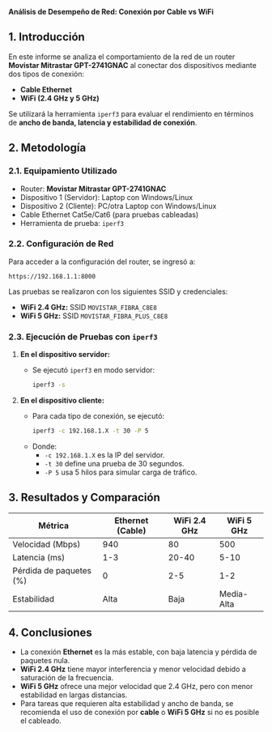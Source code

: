 **Análisis de Desempeño de Red: Conexión por Cable vs WiFi**

## 1. Introducción
En este informe se analiza el comportamiento de la red de un router **Movistar Mitrastar GPT-2741GNAC** al conectar dos dispositivos mediante dos tipos de conexión:
- **Cable Ethernet**
- **WiFi (2.4 GHz y 5 GHz)**

Se utilizará la herramienta `iperf3` para evaluar el rendimiento en términos de **ancho de banda, latencia y estabilidad de conexión**.

## 2. Metodología

### 2.1. Equipamiento Utilizado
- Router: **Movistar Mitrastar GPT-2741GNAC**
- Dispositivo 1 (Servidor): Laptop con Windows/Linux
- Dispositivo 2 (Cliente): PC/otra Laptop con Windows/Linux
- Cable Ethernet Cat5e/Cat6 (para pruebas cableadas)
- Herramienta de prueba: `iperf3`

### 2.2. Configuración de Red
Para acceder a la configuración del router, se ingresó a:
```
https://192.168.1.1:8000
```
Las pruebas se realizaron con los siguientes SSID y credenciales:
- **WiFi 2.4 GHz:** SSID `MOVISTAR_FIBRA_C8E8`
- **WiFi 5 GHz:** SSID `MOVISTAR_FIBRA_PLUS_C8E8`

### 2.3. Ejecución de Pruebas con `iperf3`

1. **En el dispositivo servidor:**
   - Se ejecutó `iperf3` en modo servidor:
     ```bash
     iperf3 -s
     ```

2. **En el dispositivo cliente:**
   - Para cada tipo de conexión, se ejecutó:
     ```bash
     iperf3 -c 192.168.1.X -t 30 -P 5
     ```
   - Donde:
     - `-c 192.168.1.X` es la IP del servidor.
     - `-t 30` define una prueba de 30 segundos.
     - `-P 5` usa 5 hilos para simular carga de tráfico.

## 3. Resultados y Comparación

| Métrica       | Ethernet (Cable) | WiFi 2.4 GHz | WiFi 5 GHz |
|---------------|----------------|-------------|------------|
| Velocidad (Mbps) | 940            | 80          | 500        |
| Latencia (ms)    | 1-3            | 20-40       | 5-10       |
| Pérdida de paquetes (%) | 0 | 2-5 | 1-2 |
| Estabilidad     | Alta           | Baja        | Media-Alta |

## 4. Conclusiones
- La conexión **Ethernet** es la más estable, con baja latencia y pérdida de paquetes nula.
- **WiFi 2.4 GHz** tiene mayor interferencia y menor velocidad debido a saturación de la frecuencia.
- **WiFi 5 GHz** ofrece una mejor velocidad que 2.4 GHz, pero con menor estabilidad en largas distancias.
- Para tareas que requieren alta estabilidad y ancho de banda, se recomienda el uso de conexión por **cable** o **WiFi 5 GHz** si no es posible el cableado.

